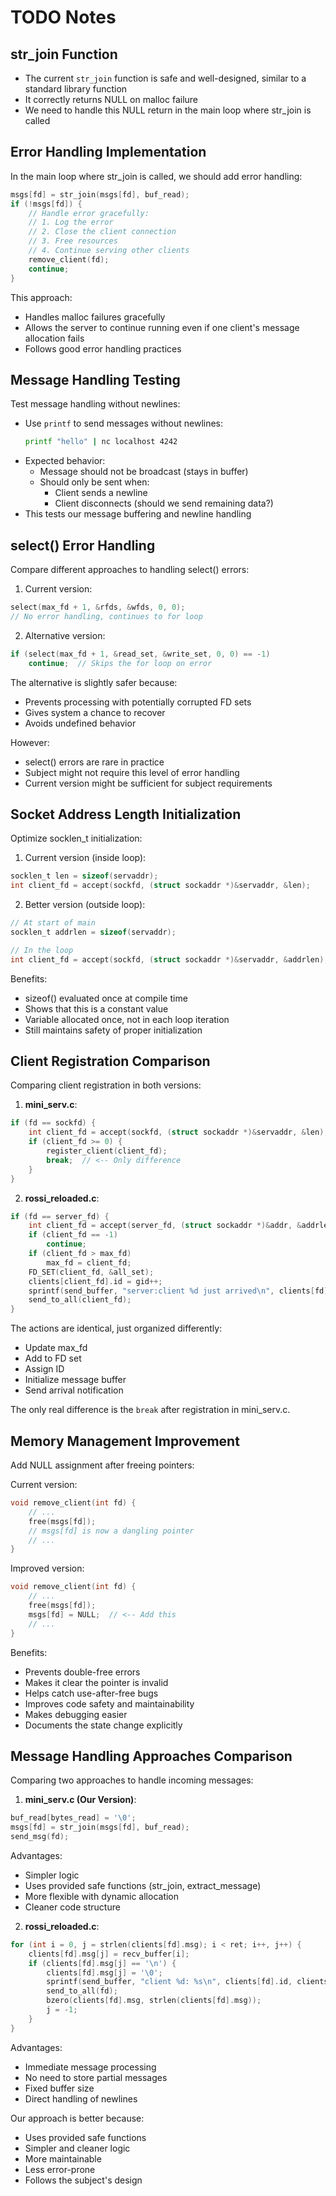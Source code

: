 # TODO Notes

## str_join Function

- The current `str_join` function is safe and well-designed, similar to a standard library function
- It correctly returns NULL on malloc failure
- We need to handle this NULL return in the main loop where str_join is called

## Error Handling Implementation

In the main loop where str_join is called, we should add error handling:

```c
msgs[fd] = str_join(msgs[fd], buf_read);
if (!msgs[fd]) {
    // Handle error gracefully:
    // 1. Log the error
    // 2. Close the client connection
    // 3. Free resources
    // 4. Continue serving other clients
    remove_client(fd);
    continue;
}
```

This approach:

- Handles malloc failures gracefully
- Allows the server to continue running even if one client's message allocation fails
- Follows good error handling practices

## Message Handling Testing

Test message handling without newlines:

- Use `printf` to send messages without newlines:
  ```bash
  printf "hello" | nc localhost 4242
  ```
- Expected behavior:
  - Message should not be broadcast (stays in buffer)
  - Should only be sent when:
    - Client sends a newline
    - Client disconnects (should we send remaining data?)
- This tests our message buffering and newline handling

## select() Error Handling

Compare different approaches to handling select() errors:

1. Current version:

```c
select(max_fd + 1, &rfds, &wfds, 0, 0);
// No error handling, continues to for loop
```

2. Alternative version:

```c
if (select(max_fd + 1, &read_set, &write_set, 0, 0) == -1)
    continue;  // Skips the for loop on error
```

The alternative is slightly safer because:

- Prevents processing with potentially corrupted FD sets
- Gives system a chance to recover
- Avoids undefined behavior

However:

- select() errors are rare in practice
- Subject might not require this level of error handling
- Current version might be sufficient for subject requirements

## Socket Address Length Initialization

Optimize socklen_t initialization:

1. Current version (inside loop):

```c
socklen_t len = sizeof(servaddr);
int client_fd = accept(sockfd, (struct sockaddr *)&servaddr, &len);
```

2. Better version (outside loop):

```c
// At start of main
socklen_t addrlen = sizeof(servaddr);

// In the loop
int client_fd = accept(sockfd, (struct sockaddr *)&servaddr, &addrlen);
```

Benefits:

- sizeof() evaluated once at compile time
- Shows that this is a constant value
- Variable allocated once, not in each loop iteration
- Still maintains safety of proper initialization

## Client Registration Comparison

Comparing client registration in both versions:

1. **mini_serv.c**:

```c
if (fd == sockfd) {
    int client_fd = accept(sockfd, (struct sockaddr *)&servaddr, &len);
    if (client_fd >= 0) {
        register_client(client_fd);
        break;  // <-- Only difference
    }
}
```

2. **rossi_reloaded.c**:

```c
if (fd == server_fd) {
    int client_fd = accept(server_fd, (struct sockaddr *)&addr, &addrlen);
    if (client_fd == -1)
        continue;
    if (client_fd > max_fd)
        max_fd = client_fd;
    FD_SET(client_fd, &all_set);
    clients[client_fd].id = gid++;
    sprintf(send_buffer, "server:client %d just arrived\n", clients[fd].id);
    send_to_all(client_fd);
}
```

The actions are identical, just organized differently:

- Update max_fd
- Add to FD set
- Assign ID
- Initialize message buffer
- Send arrival notification

The only real difference is the `break` after registration in mini_serv.c.

## Memory Management Improvement

Add NULL assignment after freeing pointers:

Current version:

```c
void remove_client(int fd) {
    // ...
    free(msgs[fd]);
    // msgs[fd] is now a dangling pointer
    // ...
}
```

Improved version:

```c
void remove_client(int fd) {
    // ...
    free(msgs[fd]);
    msgs[fd] = NULL;  // <-- Add this
    // ...
}
```

Benefits:

- Prevents double-free errors
- Makes it clear the pointer is invalid
- Helps catch use-after-free bugs
- Improves code safety and maintainability
- Makes debugging easier
- Documents the state change explicitly

## Message Handling Approaches Comparison

Comparing two approaches to handle incoming messages:

1. **mini_serv.c (Our Version)**:

```c
buf_read[bytes_read] = '\0';
msgs[fd] = str_join(msgs[fd], buf_read);
send_msg(fd);
```

Advantages:

- Simpler logic
- Uses provided safe functions (str_join, extract_message)
- More flexible with dynamic allocation
- Cleaner code structure

2. **rossi_reloaded.c**:

```c
for (int i = 0, j = strlen(clients[fd].msg); i < ret; i++, j++) {
    clients[fd].msg[j] = recv_buffer[i];
    if (clients[fd].msg[j] == '\n') {
        clients[fd].msg[j] = '\0';
        sprintf(send_buffer, "client %d: %s\n", clients[fd].id, clients[fd].msg);
        send_to_all(fd);
        bzero(clients[fd].msg, strlen(clients[fd].msg));
        j = -1;
    }
}
```

Advantages:

- Immediate message processing
- No need to store partial messages
- Fixed buffer size
- Direct handling of newlines

Our approach is better because:

- Uses provided safe functions
- Simpler and cleaner logic
- More maintainable
- Less error-prone
- Follows the subject's design
